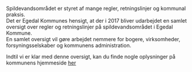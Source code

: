 Spildevandsområdet er styret af mange regler, retningslinjer og kommunal praksis.  
Det er Egedal Kommunes hensigt, at der i 2017 bliver udarbejdet en samlet oversigt over regler og retningslinjer på spildevandsområdet i Egedal Kommune.  
En samlet oversigt vil gøre arbejdet nemmere for bogere, virksomheder, forsyningsselskaber og kommunens administration.  
  
Indtil vi er klar med denne oversigt, kan du finde nogle oplysninger på kommunens hjemmeside [her](http://www.egedalkommune.dk/borger/affald,-energi-og-miljoe/spildevand-og-kloak)
